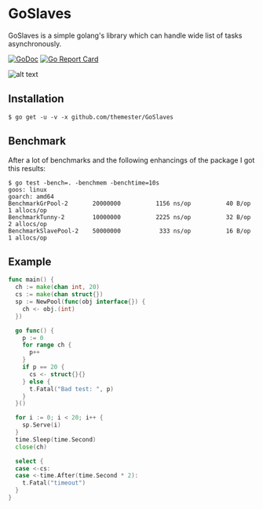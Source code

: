 # GoSlaves

GoSlaves is a simple golang's library which can handle wide list of tasks asynchronously.

[![GoDoc](https://godoc.org/github.com/themester/GoSlaves?status.svg)](https://godoc.org/github.com/themester/GoSlaves)
[![Go Report Card](https://goreportcard.com/badge/github.com/themester/goslaves)](https://goreportcard.com/report/github.com/themester/goslaves)

![alt text](https://raw.githubusercontent.com/themester/GoSlaves/master/logo.png)

Installation
------------

```
$ go get -u -v -x github.com/themester/GoSlaves
```

Benchmark
---------

After a lot of benchmarks and the following enhancings of the package I got this results:

```
$ go test -bench=. -benchmem -benchtime=10s
goos: linux
goarch: amd64
BenchmarkGrPool-2      	20000000	      1156 ns/op	      40 B/op	       1 allocs/op
BenchmarkTunny-2       	10000000	      2225 ns/op	      32 B/op	       2 allocs/op
BenchmarkSlavePool-2   	50000000	       333 ns/op	      16 B/op	       1 allocs/op
```

Example
-------
```go
func main() {
  ch := make(chan int, 20)
  cs := make(chan struct{})
  sp := NewPool(func(obj interface{}) {
    ch <- obj.(int)
  })

  go func() {
    p := 0
    for range ch {
      p++
    }
    if p == 20 {
      cs <- struct{}{}
    } else {
      t.Fatal("Bad test: ", p)
    }
  }()

  for i := 0; i < 20; i++ {
    sp.Serve(i)
  }
  time.Sleep(time.Second)
  close(ch)

  select {
  case <-cs:
  case <-time.After(time.Second * 2):
    t.Fatal("timeout")
  }
}
```
